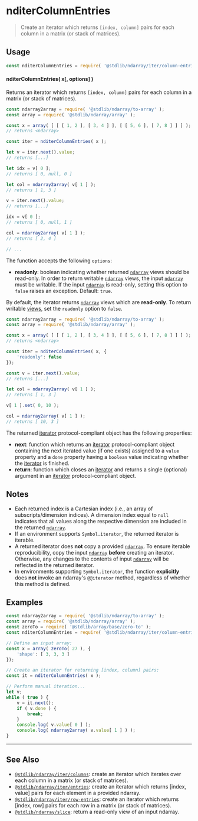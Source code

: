 <!--

@license Apache-2.0

Copyright (c) 2023 The Stdlib Authors.

Licensed under the Apache License, Version 2.0 (the "License");
you may not use this file except in compliance with the License.
You may obtain a copy of the License at

   http://www.apache.org/licenses/LICENSE-2.0

Unless required by applicable law or agreed to in writing, software
distributed under the License is distributed on an "AS IS" BASIS,
WITHOUT WARRANTIES OR CONDITIONS OF ANY KIND, either express or implied.
See the License for the specific language governing permissions and
limitations under the License.

-->

# nditerColumnEntries

> Create an iterator which returns `[index, column]` pairs for each column in a matrix (or stack of matrices).

<!-- Section to include introductory text. Make sure to keep an empty line after the intro `section` element and another before the `/section` close. -->

<section class="intro">

</section>

<!-- /.intro -->

<!-- Package usage documentation. -->

<section class="usage">

## Usage

```javascript
const nditerColumnEntries = require( '@stdlib/ndarray/iter/column-entries' );
```

#### nditerColumnEntries( x\[, options] )

Returns an iterator which returns `[index, column]` pairs for each column in a matrix (or stack of matrices).

```javascript
const ndarray2array = require( '@stdlib/ndarray/to-array' );
const array = require( '@stdlib/ndarray/array' );

const x = array( [ [ [ 1, 2 ], [ 3, 4 ] ], [ [ 5, 6 ], [ 7, 8 ] ] ] );
// returns <ndarray>

const iter = nditerColumnEntries( x );

let v = iter.next().value;
// returns [...]

let idx = v[ 0 ];
// returns [ 0, null, 0 ]

let col = ndarray2array( v[ 1 ] );
// returns [ 1, 3 ]

v = iter.next().value;
// returns [...]

idx = v[ 0 ];
// returns [ 0, null, 1 ]

col = ndarray2array( v[ 1 ] );
// returns [ 2, 4 ]

// ...
```

The function accepts the following `options`:

-   **readonly**: boolean indicating whether returned [`ndarray`][@stdlib/ndarray/ctor] views should be read-only. In order to return writable [`ndarray`][@stdlib/ndarray/ctor] views, the input [`ndarray`][@stdlib/ndarray/ctor] must be writable. If the input [`ndarray`][@stdlib/ndarray/ctor] is read-only, setting this option to `false` raises an exception. Default: `true`.

By default, the iterator returns [`ndarray`][@stdlib/ndarray/ctor] views which are **read-only**. To return writable [views][@stdlib/ndarray/slice], set the `readonly` option to `false`.

```javascript
const ndarray2array = require( '@stdlib/ndarray/to-array' );
const array = require( '@stdlib/ndarray/array' );

const x = array( [ [ [ 1, 2 ], [ 3, 4 ] ], [ [ 5, 6 ], [ 7, 8 ] ] ] );
// returns <ndarray>

const iter = nditerColumnEntries( x, {
    'readonly': false
});

const v = iter.next().value;
// returns [...]

let col = ndarray2array( v[ 1 ] );
// returns [ 1, 3 ]

v[ 1 ].set( 0, 10 );

col = ndarray2array( v[ 1 ] );
// returns [ 10, 3 ]
```

The returned [iterator][mdn-iterator-protocol] protocol-compliant object has the following properties:

-   **next**: function which returns an [iterator][mdn-iterator-protocol] protocol-compliant object containing the next iterated value (if one exists) assigned to a `value` property and a `done` property having a `boolean` value indicating whether the [iterator][mdn-iterator-protocol] is finished.
-   **return**: function which closes an [iterator][mdn-iterator-protocol] and returns a single (optional) argument in an [iterator][mdn-iterator-protocol] protocol-compliant object.

</section>

<!-- /.usage -->

<!-- Package usage notes. Make sure to keep an empty line after the `section` element and another before the `/section` close. -->

<section class="notes">

## Notes

-   Each returned index is a Cartesian index (i.e., an array of subscripts/dimension indices). A dimension index equal to `null` indicates that all values along the respective dimension are included in the returned [`ndarray`][@stdlib/ndarray/ctor].
-   If an environment supports `Symbol.iterator`, the returned iterator is iterable.
-   A returned iterator does **not** copy a provided [`ndarray`][@stdlib/ndarray/ctor]. To ensure iterable reproducibility, copy the input [`ndarray`][@stdlib/ndarray/ctor] **before** creating an iterator. Otherwise, any changes to the contents of input [`ndarray`][@stdlib/ndarray/ctor] will be reflected in the returned iterator.
-   In environments supporting `Symbol.iterator`, the function **explicitly** does **not** invoke an ndarray's `@@iterator` method, regardless of whether this method is defined.

</section>

<!-- /.notes -->

<!-- Package usage examples. -->

<section class="examples">

## Examples

<!-- eslint no-undef: "error" -->

```javascript
const ndarray2array = require( '@stdlib/ndarray/to-array' );
const array = require( '@stdlib/ndarray/array' );
const zeroTo = require( '@stdlib/array/base/zero-to' );
const nditerColumnEntries = require( '@stdlib/ndarray/iter/column-entries' );

// Define an input array:
const x = array( zeroTo( 27 ), {
    'shape': [ 3, 3, 3 ]
});

// Create an iterator for returning [index, column] pairs:
const it = nditerColumnEntries( x );

// Perform manual iteration...
let v;
while ( true ) {
    v = it.next();
    if ( v.done ) {
        break;
    }
    console.log( v.value[ 0 ] );
    console.log( ndarray2array( v.value[ 1 ] ) );
}
```

</section>

<!-- /.examples -->

<!-- Section to include cited references. If references are included, add a horizontal rule *before* the section. Make sure to keep an empty line after the `section` element and another before the `/section` close. -->

<section class="references">

</section>

<!-- /.references -->

<!-- Section for related `stdlib` packages. Do not manually edit this section, as it is automatically populated. -->

<section class="related">

* * *

## See Also

-   <span class="package-name">[`@stdlib/ndarray/iter/columns`][@stdlib/ndarray/iter/columns]</span><span class="delimiter">: </span><span class="description">create an iterator which iterates over each column in a matrix (or stack of matrices).</span>
-   <span class="package-name">[`@stdlib/ndarray/iter/entries`][@stdlib/ndarray/iter/entries]</span><span class="delimiter">: </span><span class="description">create an iterator which returns \[index, value] pairs for each element in a provided ndarray.</span>
-   <span class="package-name">[`@stdlib/ndarray/iter/row-entries`][@stdlib/ndarray/iter/row-entries]</span><span class="delimiter">: </span><span class="description">create an iterator which returns \[index, row] pairs for each row in a matrix (or stack of matrices).</span>
-   <span class="package-name">[`@stdlib/ndarray/slice`][@stdlib/ndarray/slice]</span><span class="delimiter">: </span><span class="description">return a read-only view of an input ndarray.</span>

</section>

<!-- /.related -->

<!-- Section for all links. Make sure to keep an empty line after the `section` element and another before the `/section` close. -->

<section class="links">

[mdn-iterator-protocol]: https://developer.mozilla.org/en-US/docs/Web/JavaScript/Reference/Iteration_protocols#The_iterator_protocol

[@stdlib/ndarray/ctor]: https://github.com/stdlib-js/stdlib/tree/develop/lib/node_modules/%40stdlib/ndarray/ctor

[@stdlib/ndarray/slice]: https://github.com/stdlib-js/stdlib/tree/develop/lib/node_modules/%40stdlib/ndarray/slice

<!-- <related-links> -->

[@stdlib/ndarray/iter/columns]: https://github.com/stdlib-js/stdlib/tree/develop/lib/node_modules/%40stdlib/ndarray/iter/columns

[@stdlib/ndarray/iter/entries]: https://github.com/stdlib-js/stdlib/tree/develop/lib/node_modules/%40stdlib/ndarray/iter/entries

[@stdlib/ndarray/iter/row-entries]: https://github.com/stdlib-js/stdlib/tree/develop/lib/node_modules/%40stdlib/ndarray/iter/row-entries

<!-- </related-links> -->

</section>

<!-- /.links -->
